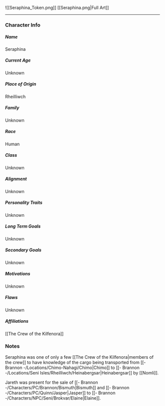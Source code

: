![[Seraphina_Token.png]]
[[Seraphina.png|Full Art]]

---
### Character Info

##### Name 
Seraphina 

##### Current Age
Unknown

##### Place of Origin
Rheilliwch

##### Family
Unknown

##### Race
Human

##### Class
Unknown

##### Alignment
Unknown

##### Personality Traits
Unknown

##### Long Term Goals
Unknown

##### Secondary Goals
Unknown

##### Motivations
Unknown

##### Flaws
Unknown

##### Affiliations
[[The Crew of the Kilfenora]]

### Notes
Seraphina was one of only a few [[The Crew of the Kilfenora|members of the crew]] to have knowledge of the cargo being transported from [[- Brannon -/Locations/Chimo-Nahagi/Chimo|Chimo]] to [[- Brannon -/Locations/Seni Isles/Rheilliwch/Heinabergsar|Heinabergsar]] by [[Nomli]].

Jareth was present for the sale of [[- Brannon -/Characters/PC/Brannon/Bismuth|Bismuth]] and [[- Brannon -/Characters/PC/Quinn/Jasper|Jasper]] to [[- Brannon -/Characters/NPC/Seni/Brokvar/Elaine|Elaine]].